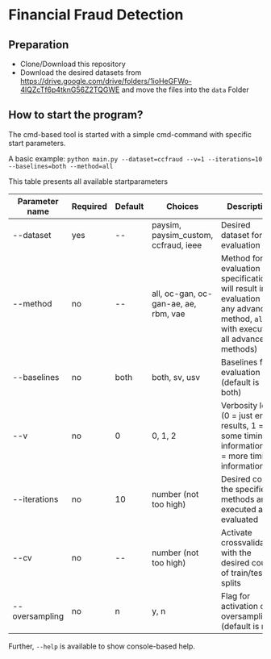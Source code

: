 # Financial Fraud Detection

## Preparation
* Clone/Download this repository
* Download the desired datasets from https://drive.google.com/drive/folders/1ioHeGFWo-4lQZcTf6p4tknG56Z2TQGWE and move the files into the `data` Folder

## How to start the program?

The cmd-based tool is started with a simple cmd-command with specific start parameters.

A basic example:
`python main.py --dataset=ccfraud --v=1 --iterations=10 --baselines=both --method=all`

This table presents all available startparameters

Parameter name  | Required | Default | Choices | Description
------------- | ------------- | ------------ | ------------ | ------------
--dataset  | yes | -- | paysim, paysim_custom, ccfraud, ieee | Desired dataset for evaluation
--method  | no | -- | all, oc-gan, oc-gan-ae, ae, rbm, vae | Method for evaluation (no specification will result in no evaluation of any advanced method, `all` with execute all advanced methods)
--baselines | no | both | both, sv, usv | Baselines for evaluation (default is both)
--v | no | 0 | 0, 1, 2 | Verbosity level (0 = just end results, 1 = some timing information, 2 = more timing information)
--iterations    | no | 10 | number (not too high) | Desired count the specified methods are executed and evaluated
--cv    | no | -- | number (not too high) | Activate crossvalidation with the desired count of train/test-splits
--oversampling  | no | n | y, n | Flag for activation of oversampling (default is no)

Further, `--help` is available to show console-based help.